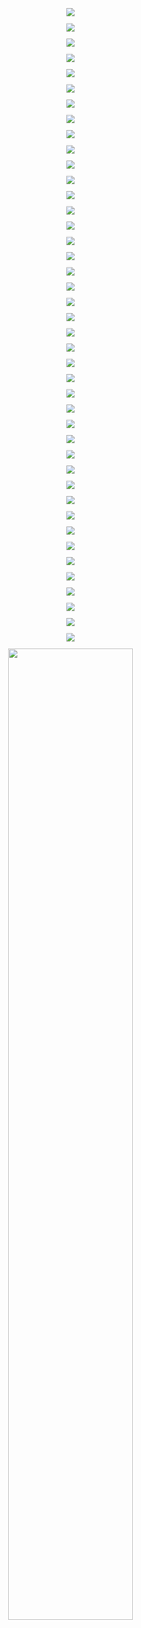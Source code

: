 <P align="center">
  <IMG SRC="https://github.com/Orthogonal-Research-Lab/Conference-Submissions/blob/master/Growing%20Academic%20Open-source/Network%20Architectures%20for%20Academic%20Open-source.001.png">
</P>
<P align="center">
  <IMG SRC="https://github.com/Orthogonal-Research-Lab/Conference-Submissions/blob/master/Growing%20Academic%20Open-source/Network%20Architectures%20for%20Academic%20Open-source.002.png">
</P>
<P align="center">
  <IMG SRC="https://github.com/Orthogonal-Research-Lab/Conference-Submissions/blob/master/Growing%20Academic%20Open-source/Network%20Architectures%20for%20Academic%20Open-source.003.png">
</P>
<P align="center">
  <IMG SRC="https://github.com/Orthogonal-Research-Lab/Conference-Submissions/blob/master/Growing%20Academic%20Open-source/Network%20Architectures%20for%20Academic%20Open-source.004.png">
</P>
<P align="center">
  <IMG SRC="https://github.com/Orthogonal-Research-Lab/Conference-Submissions/blob/master/Growing%20Academic%20Open-source/Network%20Architectures%20for%20Academic%20Open-source.005.png">
</P>
<P align="center">
  <IMG SRC="https://github.com/Orthogonal-Research-Lab/Conference-Submissions/blob/master/Growing%20Academic%20Open-source/Network%20Architectures%20for%20Academic%20Open-source.006.png">
</P>
<P align="center">
  <IMG SRC="https://github.com/Orthogonal-Research-Lab/Conference-Submissions/blob/master/Growing%20Academic%20Open-source/Network%20Architectures%20for%20Academic%20Open-source.007.png">
    </P>
<P align="center">
  <IMG SRC="https://github.com/Orthogonal-Research-Lab/Conference-Submissions/blob/master/Growing%20Academic%20Open-source/Network%20Architectures%20for%20Academic%20Open-source.008.png">
</P>
<P align="center">
  <IMG SRC="https://github.com/Orthogonal-Research-Lab/Conference-Submissions/blob/master/Growing%20Academic%20Open-source/Network%20Architectures%20for%20Academic%20Open-source.009.png">
</P>
<P align="center">
  <IMG SRC="https://github.com/Orthogonal-Research-Lab/Conference-Submissions/blob/master/Growing%20Academic%20Open-source/Network%20Architectures%20for%20Academic%20Open-source.010.png">
</P>
<P align="center">
  <IMG SRC="https://github.com/Orthogonal-Research-Lab/Conference-Submissions/blob/master/Growing%20Academic%20Open-source/Network%20Architectures%20for%20Academic%20Open-source.011.png">
</P>
<P align="center">
  <IMG SRC="https://github.com/Orthogonal-Research-Lab/Conference-Submissions/blob/master/Growing%20Academic%20Open-source/Network%20Architectures%20for%20Academic%20Open-source.012.png">
</P>
<P align="center">
  <IMG SRC="https://github.com/Orthogonal-Research-Lab/Conference-Submissions/blob/master/Growing%20Academic%20Open-source/Network%20Architectures%20for%20Academic%20Open-source.013.png">
</P>
<P align="center">
  <IMG SRC="https://github.com/Orthogonal-Research-Lab/Conference-Submissions/blob/master/Growing%20Academic%20Open-source/Network%20Architectures%20for%20Academic%20Open-source.014.png">
</P>
<P align="center">
  <IMG SRC="https://github.com/Orthogonal-Research-Lab/Conference-Submissions/blob/master/Growing%20Academic%20Open-source/Network%20Architectures%20for%20Academic%20Open-source.015.png">
    </P>
<P align="center">
  <IMG SRC="https://github.com/Orthogonal-Research-Lab/Conference-Submissions/blob/master/Growing%20Academic%20Open-source/Network%20Architectures%20for%20Academic%20Open-source.016.png">
</P>
<P align="center">
  <IMG SRC="https://github.com/Orthogonal-Research-Lab/Conference-Submissions/blob/master/Growing%20Academic%20Open-source/Network%20Architectures%20for%20Academic%20Open-source.017.png">
</P>
<P align="center">
  <IMG SRC="https://github.com/Orthogonal-Research-Lab/Conference-Submissions/blob/master/Growing%20Academic%20Open-source/Network%20Architectures%20for%20Academic%20Open-source.018.png">
</P>
<P align="center">
  <IMG SRC="https://github.com/Orthogonal-Research-Lab/Conference-Submissions/blob/master/Growing%20Academic%20Open-source/Network%20Architectures%20for%20Academic%20Open-source.019.png">
</P>
<P align="center">
  <IMG SRC="https://github.com/Orthogonal-Research-Lab/Conference-Submissions/blob/master/Growing%20Academic%20Open-source/Network%20Architectures%20for%20Academic%20Open-source.020.png">
</P>
<P align="center">
  <IMG SRC="https://github.com/Orthogonal-Research-Lab/Conference-Submissions/blob/master/Growing%20Academic%20Open-source/Network%20Architectures%20for%20Academic%20Open-source.021.png">
</P>
<P align="center">
  <IMG SRC="https://github.com/Orthogonal-Research-Lab/Conference-Submissions/blob/master/Growing%20Academic%20Open-source/Network%20Architectures%20for%20Academic%20Open-source.022.png">
</P>
<P align="center">
  <IMG SRC="https://github.com/Orthogonal-Research-Lab/Conference-Submissions/blob/master/Growing%20Academic%20Open-source/Network%20Architectures%20for%20Academic%20Open-source.023.png">
</P>
<P align="center">
  <IMG SRC="https://github.com/Orthogonal-Research-Lab/Conference-Submissions/blob/master/Growing%20Academic%20Open-source/Network%20Architectures%20for%20Academic%20Open-source.024.png">
</P>
<P align="center">
  <IMG SRC="https://github.com/Orthogonal-Research-Lab/Conference-Submissions/blob/master/Growing%20Academic%20Open-source/Network%20Architectures%20for%20Academic%20Open-source.025.png">
</P>
<P align="center">
  <IMG SRC="https://github.com/Orthogonal-Research-Lab/Conference-Submissions/blob/master/Growing%20Academic%20Open-source/Network%20Architectures%20for%20Academic%20Open-source.026.png">
</P>
<P align="center">
  <IMG SRC="https://github.com/Orthogonal-Research-Lab/Conference-Submissions/blob/master/Growing%20Academic%20Open-source/Network%20Architectures%20for%20Academic%20Open-source.027.png">
</P>
<P align="center">
  <IMG SRC="https://github.com/Orthogonal-Research-Lab/Conference-Submissions/blob/master/Growing%20Academic%20Open-source/Network%20Architectures%20for%20Academic%20Open-source.028.png">
</P>
<P align="center">
  <IMG SRC="https://github.com/Orthogonal-Research-Lab/Conference-Submissions/blob/master/Growing%20Academic%20Open-source/Network%20Architectures%20for%20Academic%20Open-source.029.png">
</P>
<P align="center">
  <IMG SRC="https://github.com/Orthogonal-Research-Lab/Conference-Submissions/blob/master/Growing%20Academic%20Open-source/Network%20Architectures%20for%20Academic%20Open-source.030.png">
</P>
<P align="center">
  <IMG SRC="https://github.com/Orthogonal-Research-Lab/Conference-Submissions/blob/master/Growing%20Academic%20Open-source/Network%20Architectures%20for%20Academic%20Open-source.031.png">
</P>
<P align="center">
  <IMG SRC="https://github.com/Orthogonal-Research-Lab/Conference-Submissions/blob/master/Growing%20Academic%20Open-source/Network%20Architectures%20for%20Academic%20Open-source.032.png">
</P>
<P align="center">
  <IMG SRC="https://github.com/Orthogonal-Research-Lab/Conference-Submissions/blob/master/Growing%20Academic%20Open-source/Network%20Architectures%20for%20Academic%20Open-source.033.png">
</P>
<P align="center">
  <IMG SRC="https://github.com/Orthogonal-Research-Lab/Conference-Submissions/blob/master/Growing%20Academic%20Open-source/Network%20Architectures%20for%20Academic%20Open-source.034.png">
</P>
<P align="center">
  <IMG SRC="https://github.com/Orthogonal-Research-Lab/Conference-Submissions/blob/master/Growing%20Academic%20Open-source/Network%20Architectures%20for%20Academic%20Open-source.035.png">
</P>
<P align="center">
  <IMG SRC="https://github.com/Orthogonal-Research-Lab/Conference-Submissions/blob/master/Growing%20Academic%20Open-source/Network%20Architectures%20for%20Academic%20Open-source.036.png">
</P>
<P align="center">
  <IMG SRC="https://github.com/Orthogonal-Research-Lab/Conference-Submissions/blob/master/Growing%20Academic%20Open-source/Network%20Architectures%20for%20Academic%20Open-source.037.png">
</P>
<P align="center">
  <IMG SRC="https://github.com/Orthogonal-Research-Lab/Conference-Submissions/blob/master/Growing%20Academic%20Open-source/Network%20Architectures%20for%20Academic%20Open-source.038.png">
</P>
<P align="center">
  <IMG SRC="https://github.com/Orthogonal-Research-Lab/Conference-Submissions/blob/master/Growing%20Academic%20Open-source/Network%20Architectures%20for%20Academic%20Open-source.039.png">
</P>
<P align="center">
  <IMG SRC="https://github.com/Orthogonal-Research-Lab/Conference-Submissions/blob/master/Growing%20Academic%20Open-source/Network%20Architectures%20for%20Academic%20Open-source.040.png">
</P>
<P align="center">
  <IMG SRC="https://github.com/Orthogonal-Research-Lab/Conference-Submissions/blob/master/Growing%20Academic%20Open-source/Network%20Architectures%20for%20Academic%20Open-source.041.png">
</P>
<P align="center">
  <IMG SRC="https://github.com/Orthogonal-Research-Lab/Conference-Submissions/blob/master/Growing%20Academic%20Open-source/Network%20Architectures%20for%20Academic%20Open-source.042.png">
</P>
<P align="center">
  <IMG width = "70%" height = "70%" SRC="https://github.com/Orthogonal-Research-Lab/Conference-Submissions/blob/master/Growing%20Academic%20Open-source/Network%20Architectures%20for%20Academic%20Open-source.043.png">
</P>
